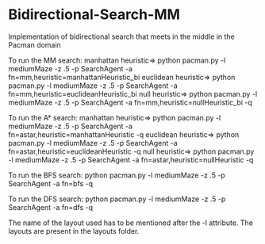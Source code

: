 # Bidirectional-Search-MM
Implementation of bidirectional search that meets in the middle in the Pacman domain

To run the MM search:
manhattan heuristic=> python pacman.py -l mediumMaze -z .5 -p SearchAgent -a fn=mm,heuristic=manhattanHeuristic_bi
euclidean heuristic=> python pacman.py -l mediumMaze -z .5 -p SearchAgent -a fn=mm,heuristic=euclideanHeuristic_bi
null heuristic=> python pacman.py -l mediumMaze -z .5 -p SearchAgent -a fn=mm,heuristic=nullHeuristic_bi -q

To run the A* search:
manhattan heuristic=> python pacman.py -l mediumMaze -z .5 -p SearchAgent -a fn=astar,heuristic=manhattanHeuristic -q
euclidean heuristic=> python pacman.py -l mediumMaze -z .5 -p SearchAgent -a fn=astar,heuristic=euclideanHeuristic -q
null heuristic=> python pacman.py -l mediumMaze -z .5 -p SearchAgent -a fn=astar,heuristic=nullHeuristic -q

To run the BFS search:
python pacman.py -l mediumMaze -z .5 -p SearchAgent -a fn=bfs -q

To run the DFS search:
python pacman.py -l mediumMaze -z .5 -p SearchAgent -a fn=dfs -q

The name of the layout used has to be mentioned after the -l attribute. The layouts are present in the layouts folder.
